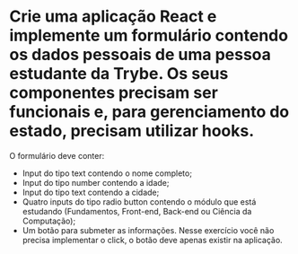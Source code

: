 # Crie uma aplicação React e implemente um formulário contendo os dados pessoais de uma pessoa estudante da Trybe. Os seus componentes precisam ser funcionais e, para gerenciamento do estado, precisam utilizar hooks.

O formulário deve conter:

- Input do tipo text contendo o nome completo;
- Input do tipo number contendo a idade;
- Input do tipo text contendo a cidade;
- Quatro inputs do tipo radio button contendo o módulo que está estudando (Fundamentos, Front-end, Back-end ou Ciência da Computação);
- Um botão para submeter as informações. Nesse exercício você não precisa implementar o click, o botão deve apenas existir na aplicação.
